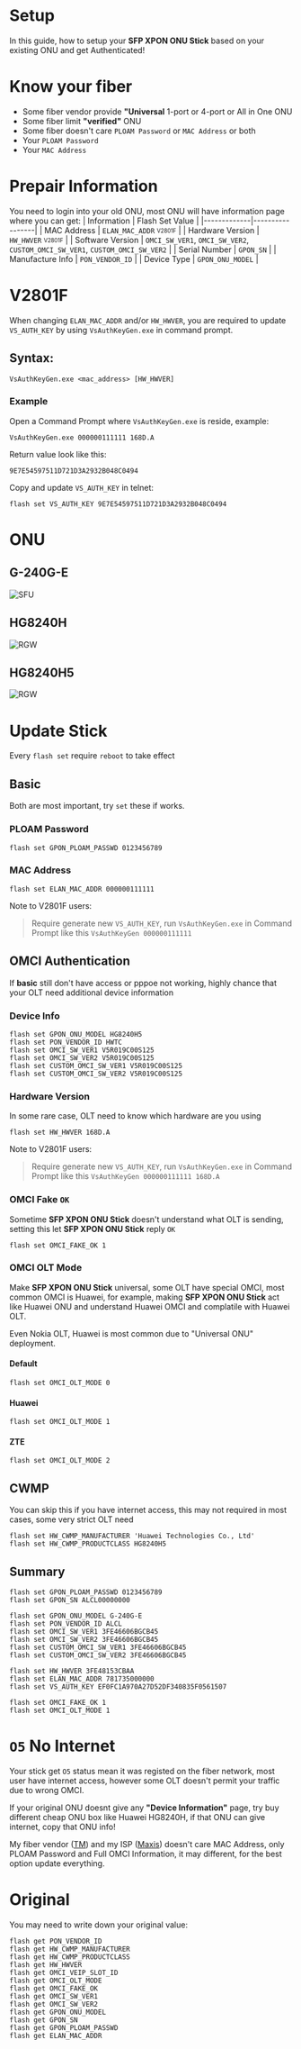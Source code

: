 # Setup
In this guide, how to setup your **SFP XPON ONU Stick** based on your existing ONU and get Authenticated!

# Know your fiber
* Some fiber vendor provide **"Universal** 1-port or 4-port or All in One ONU
* Some fiber limit **"verified"** ONU
* Some fiber doesn't care `PLOAM Password` or `MAC Address` or both
* Your `PLOAM Password`
* Your `MAC Address`

# Prepair Information
You need to login into your old ONU, most ONU will have information page where you can get:
| Information | Flash Set Value |
|-------------|-----------------|
| MAC Address | `ELAN_MAC_ADDR` <sub><sup>V2801F</sup></sub> |
| Hardware Version | `HW_HWVER` <sub><sup>V2801F</sup></sub> |
| Software Version | `OMCI_SW_VER1`, `OMCI_SW_VER2`, `CUSTOM_OMCI_SW_VER1`, `CUSTOM_OMCI_SW_VER2` |
| Serial Number | `GPON_SN` |
| Manufacture Info | `PON_VENDOR_ID` |
| Device Type | `GPON_ONU_MODEL` |

# V2801F
When changing `ELAN_MAC_ADDR` and/or `HW_HWVER`, you are required to update `VS_AUTH_KEY` by using `VsAuthKeyGen.exe` in command prompt.

## Syntax:
```
VsAuthKeyGen.exe <mac_address> [HW_HWVER]
```

### Example
Open a Command Prompt where `VsAuthKeyGen.exe` is reside, example:
```
VsAuthKeyGen.exe 000000111111 168D.A
```

Return value look like this:
```
9E7E54597511D721D3A2932B048C0494
```

Copy and update `VS_AUTH_KEY` in telnet:
```
flash set VS_AUTH_KEY 9E7E54597511D721D3A2932B048C0494
```

# ONU
## G-240G-E
![SFU](Images/G-240G-E.png)

## HG8240H
![RGW](Images/HG8240H.png)

## HG8240H5
![RGW](Images/HG8240H5.png)


# Update Stick
Every `flash set` require `reboot` to take effect

## Basic
Both are most important, try `set` these if works.

### PLOAM Password
```
flash set GPON_PLOAM_PASSWD 0123456789
```

### MAC Address
```
flash set ELAN_MAC_ADDR 000000111111
```
Note to V2801F users:
> Require generate new `VS_AUTH_KEY`, run `VsAuthKeyGen.exe` in Command Prompt like this `VsAuthKeyGen 000000111111`

## OMCI Authentication
If **basic** still don't have access or pppoe not working, highly chance that your OLT need additional device information

### Device Info
```
flash set GPON_ONU_MODEL HG8240H5
flash set PON_VENDOR_ID HWTC
flash set OMCI_SW_VER1 V5R019C00S125
flash set OMCI_SW_VER2 V5R019C00S125
flash set CUSTOM_OMCI_SW_VER1 V5R019C00S125
flash set CUSTOM_OMCI_SW_VER2 V5R019C00S125
```

### Hardware Version
In some rare case, OLT need to know which hardware are you using
```
flash set HW_HWVER 168D.A
```
Note to V2801F users:
> Require generate new `VS_AUTH_KEY`, run `VsAuthKeyGen.exe` in Command Prompt like this `VsAuthKeyGen 000000111111 168D.A`

### OMCI Fake `OK`
Sometime **SFP XPON ONU Stick** doesn't understand what OLT is sending, setting this let **SFP XPON ONU Stick** reply `OK`
```
flash set OMCI_FAKE_OK 1
```

### OMCI OLT Mode
Make **SFP XPON ONU Stick** universal, some OLT have special OMCI, most common OMCI is Huawei, for example, making **SFP XPON ONU Stick** act like Huawei ONU and understand Huawei OMCI and complatile with Huawei OLT.

Even Nokia OLT, Huawei is most common due to "Universal ONU" deployment.

#### Default
```
flash set OMCI_OLT_MODE 0
```
#### Huawei
```
flash set OMCI_OLT_MODE 1
```
#### ZTE
```
flash set OMCI_OLT_MODE 2
```

## CWMP
You can skip this if you have internet access, this may not required in most cases, some very strict OLT need

```
flash set HW_CWMP_MANUFACTURER 'Huawei Technologies Co., Ltd'
flash set HW_CWMP_PRODUCTCLASS HG8240H5
```

## Summary
```
flash set GPON_PLOAM_PASSWD 0123456789
flash set GPON_SN ALCL00000000

flash set GPON_ONU_MODEL G-240G-E
flash set PON_VENDOR_ID ALCL
flash set OMCI_SW_VER1 3FE46606BGCB45
flash set OMCI_SW_VER2 3FE46606BGCB45
flash set CUSTOM_OMCI_SW_VER1 3FE46606BGCB45
flash set CUSTOM_OMCI_SW_VER2 3FE46606BGCB45

flash set HW_HWVER 3FE48153CBAA
flash set ELAN_MAC_ADDR 781735000000
flash set VS_AUTH_KEY EF0FC1A970A27D52DF340835F0561507

flash set OMCI_FAKE_OK 1
flash set OMCI_OLT_MODE 1
```

# `O5` No Internet
Your stick get `O5` status mean it was registed on the fiber network, most user have internet access, however some OLT doesn't permit your traffic due to wrong OMCI.

If your original ONU doesnt give any **"Device Information"** page, try buy different cheap ONU box like Huawei HG8240H, if that ONU can give internet, copy that ONU info!

My fiber vendor ([TM](https://unifi.com.my/)) and my ISP ([Maxis](https://www.maxis.com.my/)) doesn't care MAC Address, only PLOAM Password and Full OMCI Information, it may different, for the best option update everything.

# Original
You may need to write down your original value:
```
flash get PON_VENDOR_ID
flash get HW_CWMP_MANUFACTURER
flash get HW_CWMP_PRODUCTCLASS
flash get HW_HWVER
flash get OMCI_VEIP_SLOT_ID
flash get OMCI_OLT_MODE
flash get OMCI_FAKE_OK
flash get OMCI_SW_VER1
flash get OMCI_SW_VER2
flash get GPON_ONU_MODEL
flash get GPON_SN
flash get GPON_PLOAM_PASSWD
flash get ELAN_MAC_ADDR
```
